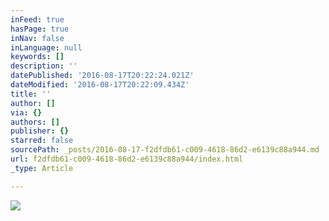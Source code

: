 ```yaml
---
inFeed: true
hasPage: true
inNav: false
inLanguage: null
keywords: []
description: ''
datePublished: '2016-08-17T20:22:24.021Z'
dateModified: '2016-08-17T20:22:09.434Z'
title: ''
author: []
via: {}
authors: []
publisher: {}
starred: false
sourcePath: _posts/2016-08-17-f2dfdb61-c009-4618-86d2-e6139c88a944.md
url: f2dfdb61-c009-4618-86d2-e6139c88a944/index.html
_type: Article

---
```

![](https://the-grid-user-content.s3-us-west-2.amazonaws.com/0265ab8c-6979-4fae-a70c-201b8a9c97e5.jpg)
